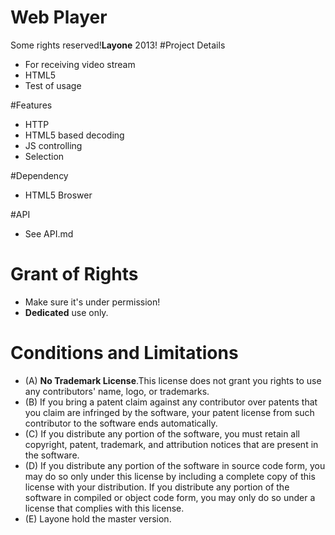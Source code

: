 # Web Player #
Some rights reserved!**Layone** 2013!
#Project Details

 - For receiving video stream
 - HTML5 
 - Test of usage

#Features

- HTTP
- HTML5 based decoding
- JS controlling
- Selection

#Dependency

- HTML5 Broswer


#API

- See API.md

# Grant of Rights

- Make sure it's under permission! 
- **Dedicated** use only.

# Conditions and Limitations  #
- (A) **No Trademark License**.This license does not grant you rights to use any contributors' name, logo, or trademarks. 
- (B) If you bring a patent claim against any contributor over patents that you claim are infringed by the software, your patent license from such contributor to the software ends automatically. 
- (C) If you distribute any portion of the software, you must retain all copyright, patent, trademark, and attribution notices that are present in the software. 
- (D) If you distribute any portion of the software in source code form, you may do so only under this license by including a complete copy of this license with your distribution. If you distribute any portion of the software in compiled or object code form, you may only do so under a license that complies with this license. 
- (E) Layone hold the master version.
